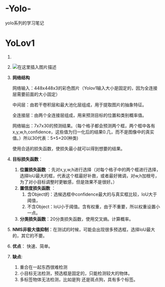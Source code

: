 # -Yolo-
yolo系列的学习笔记

# YoLov1

1. ​

2. ![在这里插入图片描述](https://img-blog.csdnimg.cn/20200722170142957.png?x-oss-process=image/watermark,type_ZmFuZ3poZW5naGVpdGk,shadow_10,text_aHR0cHM6Ly9ibG9nLmNzZG4ubmV0L3dqaW5qaWU=,size_16,color_FFFFFF,t_70#pic_center)

3. **网络结构** 

   网络输入：448x448x3的彩色图片（Yolov1输入大小是固定的，因为全连接层需要前面的大小固定）

   中间层：由若干卷积层和最大池化层组成，用于提取图片的抽象特征。

   全连接层：由两个全连接层组成，用来预测目标的位置和类别概率值。

   网络输出：7x7x30的预测结果。（每个格子都会预测两个框，两个框中各有x,y,w,h,confidence，这些值为归一化后的结果0.几，而不是图像中的真实值。）所以30代表：5+5+20(种类)

   使用合适的损失函数，使损失最小就可以得到想要的结果。

4. **目标损失函数**：

   1. **位置损失函数** ：先对x,y,w,h进行选择（对每个格子中的两个框进行选择，选择IoU最大的框，代表这个框最好补救，或者最好微调，对w,h加根号，为了对小目标调整时更敏感，但是效果不是很好。）
   2. **置信度损失函数** ：
      1. 含Object的：选候选框中confidence最大的与真实框比较，IoU大于阈值，
      2. 不含Object：IoU小于阈值。含有权重，由于不重要，所以权重设置小一点。
   3. **分类损失函数**：20分类损失函数，使用交叉熵。计算概率。

5. **NMS非极大值抑制**：在测试的时候，可能会出现很多预选框，选择IoU最大的，其它的不要。

6. **优点**： 快速、简单。

7. **缺点**: 

   1. 重合在一起东西很难检测
   2. 小目标无法检测，预选框是固定的，只能检测较大的物体。
   3. 多标签物体无法检测，比如是狗 还是斑点狗，具有多个标签。
